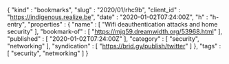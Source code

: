 {
  "kind" : "bookmarks",
  "slug" : "2020/01/rhc9b",
  "client_id" : "https://indigenous.realize.be",
  "date" : "2020-01-02T07:24:00Z",
  "h" : "h-entry",
  "properties" : {
    "name" : [ "Wifi deauthentication attacks and home security" ],
    "bookmark-of" : [ "https://mjg59.dreamwidth.org/53968.html" ],
    "published" : [ "2020-01-02T07:24:00Z" ],
    "category" : [ "security", "networking" ],
    "syndication" : [ "https://brid.gy/publish/twitter" ]
  },
  "tags" : [ "security", "networking" ]
}
